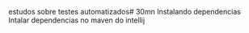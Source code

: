 estudos sobre testes automatizados#   3 0 m n 
 Instalando dependencias
 Intalar dependencias no maven do intellij